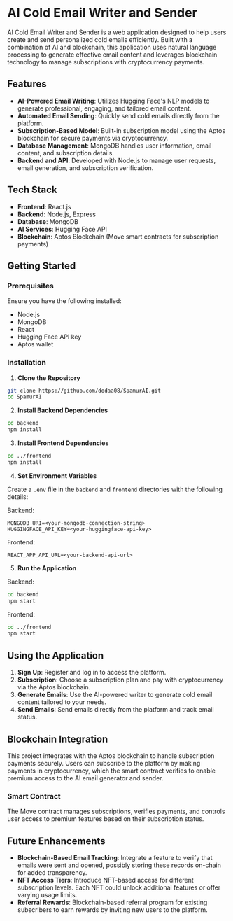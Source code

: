 # AI Cold Email Writer and Sender

AI Cold Email Writer and Sender is a web application designed to help users create and send personalized cold emails efficiently. Built with a combination of AI and blockchain, this application uses natural language processing to generate effective email content and leverages blockchain technology to manage subscriptions with cryptocurrency payments.

## Features

* **AI-Powered Email Writing**: Utilizes Hugging Face's NLP models to generate professional, engaging, and tailored email content.
* **Automated Email Sending**: Quickly send cold emails directly from the platform.
* **Subscription-Based Model**: Built-in subscription model using the Aptos blockchain for secure payments via cryptocurrency.
* **Database Management**: MongoDB handles user information, email content, and subscription details.
* **Backend and API**: Developed with Node.js to manage user requests, email generation, and subscription verification.

## Tech Stack

* **Frontend**: React.js
* **Backend**: Node.js, Express
* **Database**: MongoDB
* **AI Services**: Hugging Face API
* **Blockchain**: Aptos Blockchain (Move smart contracts for subscription payments)

## Getting Started

### Prerequisites

Ensure you have the following installed:
* Node.js
* MongoDB
* React
* Hugging Face API key
* Aptos wallet

### Installation

1. **Clone the Repository**
```bash
git clone https://github.com/dodaa08/SpamurAI.git
cd SpamurAI
```

2. **Install Backend Dependencies**
```bash
cd backend
npm install
```

3. **Install Frontend Dependencies**
```bash
cd ../frontend
npm install
```

4. **Set Environment Variables**

Create a `.env` file in the `backend` and `frontend` directories with the following details:

Backend:
```env
MONGODB_URI=<your-mongodb-connection-string>
HUGGINGFACE_API_KEY=<your-huggingface-api-key>
```

Frontend:
```env
REACT_APP_API_URL=<your-backend-api-url>
```

5. **Run the Application**

Backend:
```bash
cd backend
npm start
```

Frontend:
```bash
cd ../frontend
npm start
```

## Using the Application

1. **Sign Up**: Register and log in to access the platform.
2. **Subscription**: Choose a subscription plan and pay with cryptocurrency via the Aptos blockchain.
3. **Generate Emails**: Use the AI-powered writer to generate cold email content tailored to your needs.
4. **Send Emails**: Send emails directly from the platform and track email status.

## Blockchain Integration

This project integrates with the Aptos blockchain to handle subscription payments securely. Users can subscribe to the platform by making payments in cryptocurrency, which the smart contract verifies to enable premium access to the AI email generator and sender.

### Smart Contract

The Move contract manages subscriptions, verifies payments, and controls user access to premium features based on their subscription status.

## Future Enhancements

* **Blockchain-Based Email Tracking**: Integrate a feature to verify that emails were sent and opened, possibly storing these records on-chain for added transparency.
* **NFT Access Tiers**: Introduce NFT-based access for different subscription levels. Each NFT could unlock additional features or offer varying usage limits.
* **Referral Rewards**: Blockchain-based referral program for existing subscribers to earn rewards by inviting new users to the platform.
